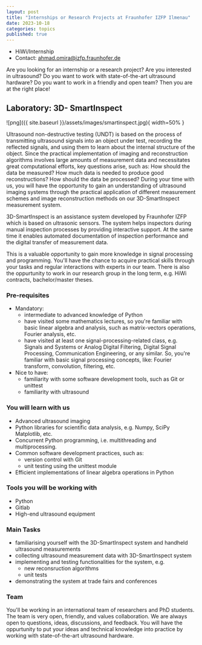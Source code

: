 ```yaml
---
layout: post
title: "Internships or Research Projects at Fraunhofer IZFP Ilmenau"
date: 2023-10-18
categories: topics
published: true
---
```


- HiWi/Internship
- Contact: ahmad.omira@izfp.fraunhofer.de

Are you looking for an internship or a research project? Are you interested in ultrasound? Do you want to work with state-of-the-art ultrasound hardware? Do you want to work in a friendly and open team? Then you are at the right place!


## Laboratory: 3D- SmartInspect
![png]({{ site.baseurl }}/assets/images/smartinspect.jpg){ width=50% }

Ultrasound non-destructive testing (UNDT) is based on the process of transmitting ultrasound signals into an object under test, recording the reflected signals, and using them to learn about the internal structure of the object. Since the practical implementation of imaging and reconstruction algorithms involves large amounts of measurement data and necessitates great computational efforts, key questions arise, such as: How should the data be measured? How much data is needed to produce good reconstructions? How should the data be processed? During your time with us, you will have the opportunity to gain an understanding of ultrasound imaging systems through the practical application of different measurement schemes and image reconstruction methods on our 3D-SmartInspect measurement system.

3D-SmartInspect is an assistance system developed by Fraunhofer IZFP which is based on ultrasonic sensors. The system helps inspectors during manual inspection processes by providing interactive support. At the same time it enables automated documentation of inspection performance and the digital transfer of measurement data. 

This is a valuable opportunity to gain more knowledge in signal processing and programming. You'll have the chance to acquire practical skills through your tasks and regular interactions with experts in our team. There is also the oppurtunity to work in our research group in the long term, e.g. HiWi contracts, bachelor/master theses.


### Pre-requisites
* Mandatory: 
  * intermediate to advanced knowledge of Python
  * have visited some mathematics lectures, so you're familiar with basic linear algebra and analysis, such as matrix-vectors operations, Fourier analysis, etc.
  * have visited at least one signal-processing-related class, e.g. Signals and Systems or Analog Digital Filtering, Digital Signal Processing, Communication Engineering, or any similar. So, you're familiar with basic signal processing concepts, like: Fourier transform, convolution, filtering, etc.
* Nice to have:
  * familiarity with some software development tools, such as Git or unittest
  * familiarity with ultrasound

### You will learn with us
* Advanced ultrasound imaging
* Python libraries for scientific data analysis, e.g. Numpy, SciPy Matplotlib, etc.
* Concurrent Python programming, i.e. multithreading and multiprocessing.
* Common software development practices, such as:
  * version control with Git
  * unit testing using the unittest module
* Efficient implementations of linear algebra operations in Python

### Tools you will be working with
* Python
* Gitlab
* High-end ultrasound equipment


### Main Tasks
* familiarising yourself with the 3D-SmartInspect system and handheld ultrasound measurements
* collecting ultrasound measurement data with 3D-SmartInspect system
* implementing and testing functionalities for the system, e.g.
  * new reconsruction algorithms
  * unit tests
* demonstrating the system at trade fairs and conferences 

### Team
You'll be working in an international team of researchers and PhD students. The team is very open, friendly, and values collaboration. We are always open to questions, ideas, discussions, and feedback. You will have the oppurtunity to put your ideas and technical knowledge into practice by working with state-of-the-art ultrasound hardware.